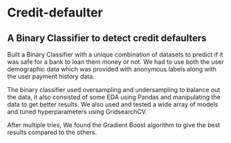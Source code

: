 # Credit-defaulter

## A Binary Classifier to detect credit defaulters

Built a Binary Classifier with a unique combination of datasets to predict if it was safe for a bank to loan them money or not. We had to use both the user demographic data which was provided with anonymous labels along with the user payment history data. 

The binary classifier used oversampling and undersampling to balance out the data, it also consisted of some EDA using Pandas and manipulating the data to get better results. 
We also used and tested a wide array of models and tuned hyperparameters using GridsearchCV. 

After multiple tries, We found the Gradient Boost algorithm to give the best results compared to the others. 

